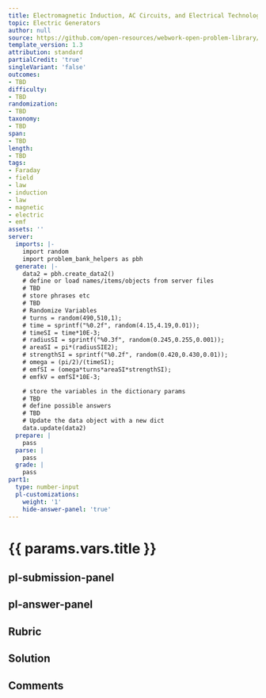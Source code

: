 ```yaml
---
title: Electromagnetic Induction, AC Circuits, and Electrical Technologies
topic: Electric Generators
author: null
source: https://github.com/open-resources/webwork-open-problem-library/tree/master/Contrib/BrockPhysics/College_Physics_Urone/23.Electromagnetic_Induction_AC_Circuits_and_Electrical_Technologies/23-05.Electric_Generators/NU_U17_23_05_004.pg
template_version: 1.3
attribution: standard
partialCredit: 'true'
singleVariant: 'false'
outcomes:
- TBD
difficulty:
- TBD
randomization:
- TBD
taxonomy:
- TBD
span:
- TBD
length:
- TBD
tags:
- Faraday
- field
- law
- induction
- law
- magnetic
- electric
- emf
assets: ''
server:
  imports: |-
    import random
    import problem_bank_helpers as pbh
  generate: |-
    data2 = pbh.create_data2()
    # define or load names/items/objects from server files
    # TBD
    # store phrases etc
    # TBD
    # Randomize Variables
    # turns = random(490,510,1);
    # time = sprintf("%0.2f", random(4.15,4.19,0.01));
    # timeSI = time*10E-3;
    # radiusSI = sprintf("%0.3f", random(0.245,0.255,0.001));
    # areaSI = pi*(radiusSIE2);
    # strengthSI = sprintf("%0.2f", random(0.420,0.430,0.01));
    # omega = (pi/2)/(timeSI);
    # emfSI = (omega*turns*areaSI*strengthSI);
    # emfkV = emfSI*10E-3;

    # store the variables in the dictionary params
    # TBD
    # define possible answers
    # TBD
    # Update the data object with a new dict
    data.update(data2)
  prepare: |
    pass
  parse: |
    pass
  grade: |
    pass
part1:
  type: number-input
  pl-customizations:
    weight: '1'
    hide-answer-panel: 'true'
---
```


# {{ params.vars.title }} 



## pl-submission-panel 


## pl-answer-panel 


## Rubric 


## Solution 


## Comments 


